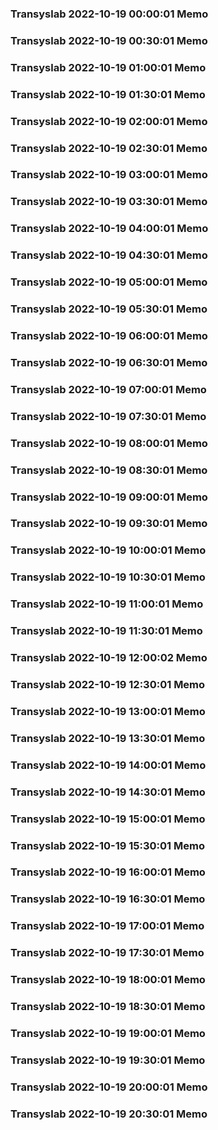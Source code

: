### Transyslab 2022-10-19 00:00:01 Memo
### Transyslab 2022-10-19 00:30:01 Memo
### Transyslab 2022-10-19 01:00:01 Memo
### Transyslab 2022-10-19 01:30:01 Memo
### Transyslab 2022-10-19 02:00:01 Memo
### Transyslab 2022-10-19 02:30:01 Memo
### Transyslab 2022-10-19 03:00:01 Memo
### Transyslab 2022-10-19 03:30:01 Memo
### Transyslab 2022-10-19 04:00:01 Memo
### Transyslab 2022-10-19 04:30:01 Memo
### Transyslab 2022-10-19 05:00:01 Memo
### Transyslab 2022-10-19 05:30:01 Memo
### Transyslab 2022-10-19 06:00:01 Memo
### Transyslab 2022-10-19 06:30:01 Memo
### Transyslab 2022-10-19 07:00:01 Memo
### Transyslab 2022-10-19 07:30:01 Memo
### Transyslab 2022-10-19 08:00:01 Memo
### Transyslab 2022-10-19 08:30:01 Memo
### Transyslab 2022-10-19 09:00:01 Memo
### Transyslab 2022-10-19 09:30:01 Memo
### Transyslab 2022-10-19 10:00:01 Memo
### Transyslab 2022-10-19 10:30:01 Memo
### Transyslab 2022-10-19 11:00:01 Memo
### Transyslab 2022-10-19 11:30:01 Memo
### Transyslab 2022-10-19 12:00:02 Memo
### Transyslab 2022-10-19 12:30:01 Memo
### Transyslab 2022-10-19 13:00:01 Memo
### Transyslab 2022-10-19 13:30:01 Memo
### Transyslab 2022-10-19 14:00:01 Memo
### Transyslab 2022-10-19 14:30:01 Memo
### Transyslab 2022-10-19 15:00:01 Memo
### Transyslab 2022-10-19 15:30:01 Memo
### Transyslab 2022-10-19 16:00:01 Memo
### Transyslab 2022-10-19 16:30:01 Memo
### Transyslab 2022-10-19 17:00:01 Memo
### Transyslab 2022-10-19 17:30:01 Memo
### Transyslab 2022-10-19 18:00:01 Memo
### Transyslab 2022-10-19 18:30:01 Memo
### Transyslab 2022-10-19 19:00:01 Memo
### Transyslab 2022-10-19 19:30:01 Memo
### Transyslab 2022-10-19 20:00:01 Memo
### Transyslab 2022-10-19 20:30:01 Memo
